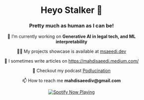 <h1 align="center">Heyo Stalker 👀</h1>
<h3 align="center">Pretty much as human as I can be!</h3>
<!--
<p align="left"> <img src="https://komarev.com/ghpvc/?username=mahdi-s&label=Profile%20views&color=0e75b6&style=flat" alt="mahdi-s" /> </p>

<p align="left"> <a href="https://github.com/ryo-ma/github-profile-trophy"><img src="https://github-profile-trophy.vercel.app/?username=mahdi-s" alt="mahdi-s" /></a> </p>
-->

<p align="center"> 🔭 I’m currently working on <b>Generative AI in legal tech, and ML interpretability</b></p>

<p align="center"> 👨‍💻 My projects showcase is available at <a href="https://msaeedi.dev">msaeedi.dev</a></p>

<p align="center"> 📝 I sometimes write articles on <a href="https://mahdisaeedi.medium.com/">https://mahdisaeedi.medium.com/</a></p>

<p align="center"> 🎤 Checkout my podcast <a href="https://www.youtube.com/@Podlucination/videos">Podlucination</a></p>

<p align="center"> 📫 How to reach me <b>mahdisaeediv@gmail.com</b></p>

<p align="center">
  <a href="https://open.spotify.com/artist/6hyCmqlpgEhkMKKr65sFgI">
    <img src="https://novatorem.bgstatic.vercel.app/api/spotify" alt="Spotify Now Playing" />
  </a>
</p>
